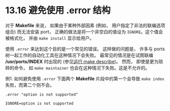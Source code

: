 # 13.16 避免使用 .error 结构

对于 **Makefile** 来说， 如果由于某种外部因素 (例如， 用户指定了非法的联编选项组合) 而无法安装 port， 正确的做法是将一个非空白的值设为 `IGNORE`。这个值会被格式化， 并由 `make install` 显示给用户。

使用 `.error` 来达到这个目的是一个常见的错误。
这样做的问题是， 许多与 ports 树一起工作的自动化工具在这种情况下会失败。
最常见的情况是在试图联编 **/usr/ports/INDEX** 时出现的 (参见[运行 make describe](https://docs.freebsd.org/en/books/porters-handbook/testing/index.html#make-describe))。
然而， 即使是更为琐碎的命令， 如 `make maintainer` 也会在这种情况下失败。这是不允许的。

例1. 如何避免使用 `.error`
下面两个 **Makefile** 片段中的第一个会导致 `make index` 失败，而第二个则不会。

```
.error "option is not supported"
```

```
IGNORE=option is not supported
```
